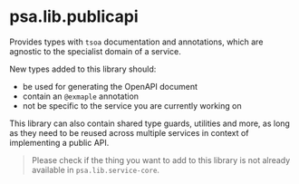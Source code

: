 # psa.lib.publicapi

Provides types with `tsoa` documentation and annotations, which are agnostic to the specialist domain of a service.

New types added to this library should:

- be used for generating the OpenAPI document
- contain an `@exmaple` annotation
- not be specific to the service you are currently working on

This library can also contain shared type guards, utilities and more, as long as they need to be reused across
multiple services in context of implementing a public API.

> Please check if the thing you want to add to this library is not already available in `psa.lib.service-core`.
